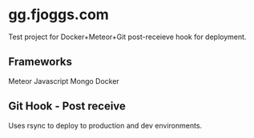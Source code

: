 # gg.fjoggs.com

Test project for Docker+Meteor+Git post-receieve hook for deployment.

## Frameworks
Meteor
    Javascript
    Mongo
Docker

## Git Hook - Post receive
Uses rsync to deploy to production and dev environments.

